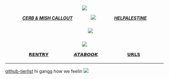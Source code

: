 
<h5 align="center">

  <img src="https://files.catbox.moe/ha4ztq.png"/>

  
[CERB & MISH CALLOUT](https://docs.google.com/document/d/1z4ZlR_uJhfT6QAgw-iDPfitZJCogg3m4H8ldjWhYBFU/edit?usp=sharing) ㅤㅤ ㅤㅤ<img src="https://ouija.crd.co/assets/images/gallery34/f7401742.gif?v=b7df7a50"/> ㅤㅤ ㅤㅤ[HELPALESTINE](https://arab.org/click-to-help/palestine/)



<h5 align="center">
ㅤㅤㅤ<img src="https://i.imgur.com/o6cqza1.png"/>
</h5>  
<h4 align="center">

<img src="https://files.catbox.moe/by9ckc.png"/>

[𝗥𝗘𝗡𝗧𝗥𝗬](https://rentry.co/orph)ㅤㅤㅤㅤ ㅤㅤ[𝘼𝙏𝘼𝘽𝙊𝙊𝙆](https://ovrpheus.atabook.org/)ㅤㅤㅤㅤ ㅤㅤㅤ[𝗨𝗥𝗟𝗦](https://rentry.co/orphsurls)
</h4> 

***

[github-tierlist](https://rentry.co/github-tierlist) hi gangg how we feelin
<img src="https://i.imgur.com/bW8GCzE.jpeg"/> 






